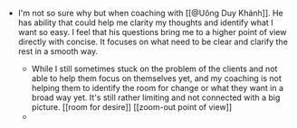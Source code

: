 - I'm not so sure why but when coaching with [[@Uông Duy Khánh]]. He has ability that could help me clarity my thoughts and identify what I want so easy. I feel that his questions bring me to a higher point of view directly with concise. It focuses on what need to be clear and clarify the rest in a smooth way. 

    - While I still sometimes stuck on the problem of the clients and not able to help them focus on themselves yet, and my coaching is not helping them to identify the room for change or what they want in a broad way yet. It's still rather limiting and not connected with a big picture. [[room for desire]] [[zoom-out point of view]]
    -  
